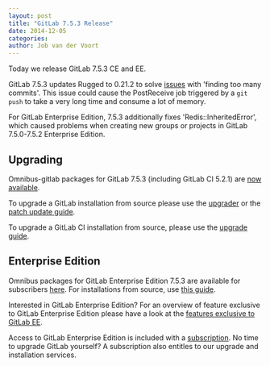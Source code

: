 ```yaml
---
layout: post
title: "GitLab 7.5.3 Release"
date: 2014-12-05
categories:
author: Job van der Voort
---
```


Today we release GitLab 7.5.3 CE and EE.

GitLab 7.5.3 updates Rugged to 0.21.2 to solve [issues](https://github.com/libgit2/rugged/issues/431) with 'finding too many commits'.
This issue could cause the PostReceive job triggered by a `git push` to take a very long time and consume a lot of memory.

For GitLab Enterprise Edition, 7.5.3 additionally fixes 'Redis::InheritedError',
which caused problems when creating new groups or projects in GitLab 7.5.0-7.5.2 Enterprise Edition.


<!-- more -->

## Upgrading

Omnibus-gitlab packages for GitLab 7.5.3 (including GitLab CI 5.2.1) are [now available](https://about.gitlab.com/downloads/).

To upgrade a GitLab installation from source please use the
[upgrader](http://doc.gitlab.com/ce/update/upgrader.html) or the [patch update
guide](http://doc.gitlab.com/ce/update/patch_versions.html).

To upgrade a GitLab CI installation from source, please use the [upgrade guide](https://gitlab.com/gitlab-org/gitlab-ci/blob/master/doc/update/patch_versions.md).

## Enterprise Edition

Omnibus packages for GitLab Enterprise Edition 7.5.3 are available for subscribers [here](https://gitlab.com/subscribers/gitlab-ee/blob/master/doc/install/packages.md). For installations from source, use [this guide](https://gitlab.com/subscribers/gitlab-ee/blob/master/doc/update/patch_versions.md).

Interested in GitLab Enterprise Edition?
For an overview of feature exclusive to GitLab Enterprise Edition please have a look at the [features exclusive to GitLab EE](http://about.gitlab.com/features/#enterprise).

Access to GitLab Enterprise Edition is included with a [subscription](http://www.gitlab.com/subscription/).
No time to upgrade GitLab yourself?
A subscription also entitles to our upgrade and installation services.
